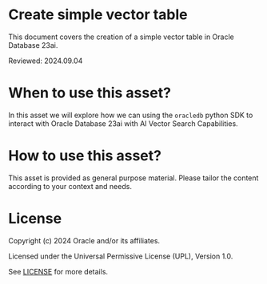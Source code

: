 # Create simple vector table
 
This document covers the creation of a simple vector table in Oracle Database 23ai.

Reviewed: 2024.09.04
 

# When to use this asset?

In this asset we will explore how we can using the `oracledb` python SDK to interact with Oracle Database 23ai with AI Vector Search Capabilities.


# How to use this asset?

This asset is provided as general purpose material. Please tailor the content according to your context and needs.


# License
 
Copyright (c) 2024 Oracle and/or its affiliates.
 
Licensed under the Universal Permissive License (UPL), Version 1.0.
 
See [LICENSE](https://github.com/oracle-devrel/technology-engineering/blob/main/LICENSE) for more details.
